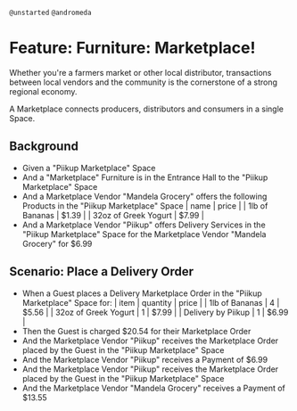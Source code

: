 `@unstarted` `@andromeda`

# Feature: Furniture: Marketplace!

Whether you're a farmers market or other local distributor, transactions between
local vendors and the community is the cornerstone of a strong regional economy.

A Marketplace connects producers, distributors and consumers in a single Space.

## Background
- Given a "Piikup Marketplace" Space
- And a "Marketplace" Furniture is in the Entrance Hall to the "Piikup Marketplace" Space
- And a Marketplace Vendor "Mandela Grocery" offers the following Products in the "Piikup Marketplace" Space
  | name                 | price |
  | 1lb of Bananas       | $1.39 |
  | 32oz of Greek Yogurt | $7.99 |
- And a Marketplace Vendor "Piikup" offers Delivery Services in the "Piikup Marketplace" Space for the Marketplace Vendor "Mandela Grocery" for $6.99

## Scenario: Place a Delivery Order
- When a Guest places a Delivery Marketplace Order in the "Piikup Marketplace" Space for:
  | item                 | quantity | price |
  | 1lb of Bananas       | 4        | $5.56 |
  | 32oz of Greek Yogurt | 1        | $7.99 |
  | Delivery by Piikup   | 1        | $6.99 |
- Then the Guest is charged $20.54 for their Marketplace Order
- And the Marketplace Vendor "Piikup" receives the Marketplace Order placed by the Guest in the "Piikup Marketplace" Space
- And the Marketplace Vendor "Piikup" receives a Payment of $6.99
- And the Marketplace Vendor "Piikup" receives the Marketplace Order placed by the Guest in the "Piikup Marketplace" Space
- And the Marketplace Vendor "Mandela Grocery" receives a Payment of $13.55

